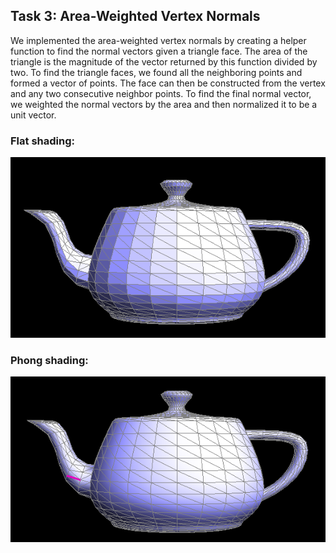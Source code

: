 ## Task 3: Area-Weighted Vertex Normals

We implemented the area-weighted vertex normals by creating a helper function to find the normal vectors given a triangle face. 
The area of the triangle is the magnitude of the vector returned by this function divided by two.
To find the triangle faces, we found all the neighboring points and formed a vector of points. 
The face can then be constructed from the vertex and any two consecutive neighbor points. 
To find the final normal vector, we weighted the normal vectors by the area and then normalized it to be a unit vector. 

### Flat shading: 

![](assets/img/184_p2_task3_og_shading.png)

### Phong shading:

![](assets/img/184_p2_task3_phong_shading.png)
